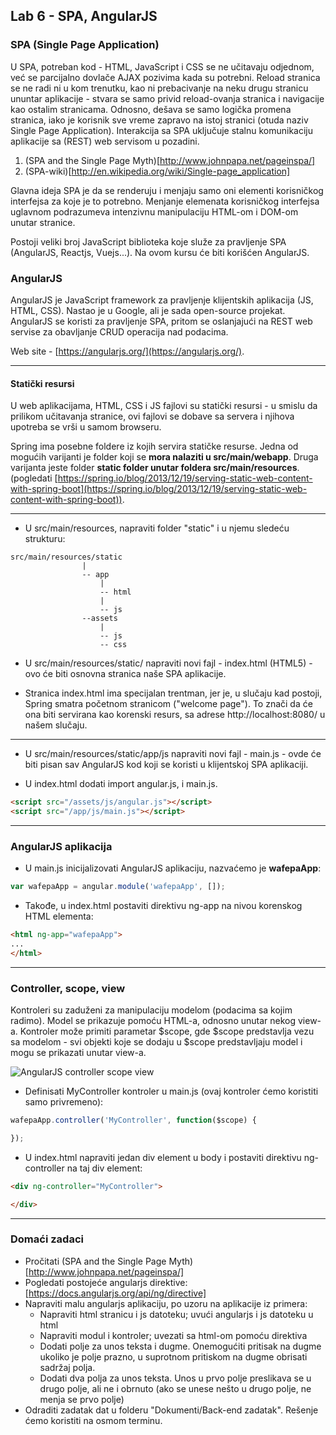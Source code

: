﻿## Lab 6 - SPA, AngularJS

### SPA (Single Page Application)

U SPA, potreban kod - HTML, JavaScript i CSS se ne učitavaju odjednom, već se parcijalno dovlače AJAX pozivima kada su potrebni.
Reload stranica se ne radi ni u kom trenutku, kao ni prebacivanje na neku drugu stranicu ununtar aplikacije - stvara se samo privid
reload-ovanja stranica i navigacije kao ostalim stranicama. Odnosno, dešava se samo logička promena stranica, iako je korisnik sve vreme zapravo na istoj stranici
(otuda naziv Single Page Application).
Interakcija sa SPA uključuje stalnu komunikaciju aplikacije sa (REST) web servisom u pozadini.

1. (SPA and the Single Page Myth)[http://www.johnpapa.net/pageinspa/]
2. (SPA-wiki)[http://en.wikipedia.org/wiki/Single-page_application]

Glavna ideja SPA je da se renderuju i menjaju samo oni elementi korisničkog interfejsa za koje je to potrebno.
Menjanje elemenata korisničkog interfejsa uglavnom podrazumeva intenzivnu manipulaciju HTML-om i DOM-om unutar stranice.

Postoji veliki broj JavaScript biblioteka koje služe za pravljenje SPA (AngularJS, Reactjs, Vuejs...). Na ovom kursu
će biti korišćen AngularJS.

### AngularJS

AngularJS je JavaScript framework za pravljenje klijentskih aplikacija (JS, HTML, CSS). Nastao je u Google, ali je sada open-source projekat.
AngularJS se koristi za pravljenje SPA, pritom se oslanjajući na REST web servise za obavljanje CRUD operacija nad podacima.

Web site - [https://angularjs.org/](https://angularjs.org/).

----

#### Statički resursi

U web aplikacijama, HTML, CSS i JS fajlovi su statički resursi - u smislu da prilikom učitavanja stranice, ovi fajlovi se dobave sa servera i njihova upotreba se vrši u samom browseru.

Spring ima posebne foldere iz kojih servira statičke resurse. Jedna od mogućih varijanti je folder koji se **mora nalaziti u src/main/webapp**. Druga varijanta jeste folder **static folder unutar foldera src/main/resources**.
(pogledati [https://spring.io/blog/2013/12/19/serving-static-web-content-with-spring-boot](https://spring.io/blog/2013/12/19/serving-static-web-content-with-spring-boot)).

---

* U src/main/resources, napraviti folder "static" i u njemu sledeću strukturu:

```
src/main/resources/static
				|
				-- app
					|
					-- html
					|
					-- js
				--assets
					|
					-- js
					-- css
```

* U src/main/resources/static/ napraviti novi fajl - index.html (HTML5) - ovo će biti osnovna stranica naše SPA aplikacije.

* Stranica index.html ima specijalan trentman, jer je, u slučaju kad postoji, Spring smatra početnom stranicom ("welcome page"). To znači da će ona biti servirana kao korenski resurs, sa adrese http://localhost:8080/ u našem slučaju.

---

* U src/main/resources/static/app/js napraviti novi fajl - main.js - ovde će biti pisan sav AngularJS kod koji se koristi u klijentskoj SPA aplikaciji.

* U index.html dodati import angular.js, i main.js.

```html
<script src="/assets/js/angular.js"></script>
<script src="/app/js/main.js"></script>
```

----

### AngularJS aplikacija

* U main.js inicijalizovati AngularJS aplikaciju, nazvaćemo je **wafepaApp**:

```javascript
var wafepaApp = angular.module('wafepaApp', []);
```

* Takođe, u index.html postaviti direktivu ng-app na nivou korenskog HTML elementa:

```html
<html ng-app="wafepaApp">
...
</html>
```

----

### Controller, scope, view

Kontroleri su zaduženi za manipulaciju modelom (podacima sa kojim radimo). Model se prikazuje pomoću HTML-a, odnosno unutar nekog view-a.
Kontroler može primiti parametar $scope, gde $scope predstavlja vezu sa modelom - svi objekti koje se dodaju u $scope predstavljaju model i mogu se prikazati unutar view-a.

![AngularJS controller scope view](http://3.bp.blogspot.com/-Sk3ZHirPZAc/UeJoMGLcrLI/AAAAAAAACwM/y8oGsuDHpTU/s1600/concepts-controller.png)

* Definisati MyController kontroler u main.js (ovaj kontroler ćemo koristiti samo privremeno):

```javascript
wafepaApp.controller('MyController', function($scope) {

});
```

* U index.html napraviti jedan div element u body i postaviti direktivu ng-controller na taj div element:

```html
<div ng-controller="MyController">

</div>
```

---

### Domaći zadaci

* Pročitati (SPA and the Single Page Myth)[http://www.johnpapa.net/pageinspa/]
* Pogledati postojeće angularjs direktive: [https://docs.angularjs.org/api/ng/directive]
* Napraviti malu angularjs aplikaciju, po uzoru na aplikacije iz primera:
  * Napraviti html stranicu i js datoteku; uvući angularjs i js datoteku u html
  * Napraviti modul i kontroler; uvezati sa html-om pomoću direktiva
  * Dodati polje za unos teksta i dugme. Onemogućiti pritisak na dugme ukoliko je polje prazno, u suprotnom pritiskom na dugme obrisati sadržaj polja.
  * Dodati dva polja za unos teksta. Unos u prvo polje preslikava se u drugo polje, ali ne i obrnuto (ako se unese nešto u drugo polje, ne menja se prvo polje)
* Odraditi zadatak dat u folderu "Dokumenti/Back-end zadatak". Rešenje ćemo koristiti na osmom terminu.

